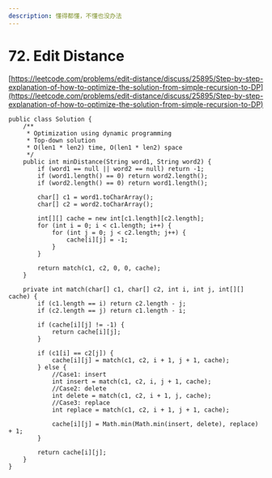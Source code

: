 ```yaml
---
description: 懂得都懂，不懂也没办法
---
```


# 72. Edit Distance

[https://leetcode.com/problems/edit-distance/discuss/25895/Step-by-step-explanation-of-how-to-optimize-the-solution-from-simple-recursion-to-DP](https://leetcode.com/problems/edit-distance/discuss/25895/Step-by-step-explanation-of-how-to-optimize-the-solution-from-simple-recursion-to-DP)

```
public class Solution {
    /**
     * Optimization using dynamic programming
     * Top-down solution
     * O(len1 * len2) time, O(len1 * len2) space
     */
    public int minDistance(String word1, String word2) {
        if (word1 == null || word2 == null) return -1;
        if (word1.length() == 0) return word2.length();
        if (word2.length() == 0) return word1.length();
        
        char[] c1 = word1.toCharArray();
        char[] c2 = word2.toCharArray();
        
        int[][] cache = new int[c1.length][c2.length];
        for (int i = 0; i < c1.length; i++) {
            for (int j = 0; j < c2.length; j++) {
                cache[i][j] = -1;
            }
        }
        
        return match(c1, c2, 0, 0, cache);
    }
    
    private int match(char[] c1, char[] c2, int i, int j, int[][] cache) {
        if (c1.length == i) return c2.length - j;
        if (c2.length == j) return c1.length - i;
        
        if (cache[i][j] != -1) {
            return cache[i][j];
        }
        
        if (c1[i] == c2[j]) {
            cache[i][j] = match(c1, c2, i + 1, j + 1, cache);
        } else {
            //Case1: insert
            int insert = match(c1, c2, i, j + 1, cache);
            //Case2: delete
            int delete = match(c1, c2, i + 1, j, cache);
            //Case3: replace
            int replace = match(c1, c2, i + 1, j + 1, cache);
            
            cache[i][j] = Math.min(Math.min(insert, delete), replace) + 1;
        }
        
        return cache[i][j];
    }
}
```
